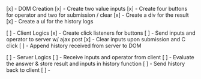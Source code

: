 [x] - DOM Creation
    [x] - Create two value inputs
    [x] - Create four buttons for operator and two for submission / clear
    [x] - Create a div for the result
    [x] - Create a ul for the history logs

[ ] - Client Logics
    [x] - Create click listeners for buttons
    [ ] - Send inputs and operator to server w/ ajax post
    [x] - Clear inputs upon submission and C click
    [ ] - Append history received from server to DOM

[ ] - Server Logics
    [ ] - Receive inputs and operator from client
    [ ] - Evaluate the answer & store result and inputs in history function
    [ ] - Send history back to client
    [ ] - 
